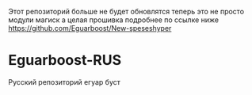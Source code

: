 Этот репозиторий больше не будет обновлятся теперь это не просто модули магиск а целая прошивка подробнее по ссылке ниже
https://github.com/Eguarboost/New-speseshyper
# Eguarboost-RUS
Русский репозиторий егуар буст
